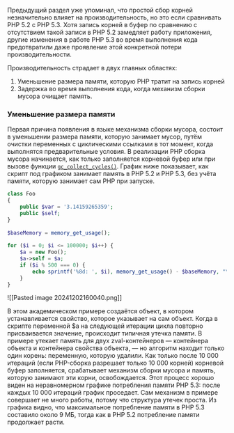 Предыдущий раздел уже упоминал, что простой сбор корней незначительно влияет на производительность, но это если сравнивать PHP 5.2 с PHP 5.3. Хотя запись корней в буфер по сравнению с отсутствием такой записи в PHP 5.2 замедляет работу приложения, другие изменения в работе PHP 5.3 во время выполнения кода предотвратили даже проявление этой конкретной потери производительности.

Производительность страдает в двух главных областях:
1. Уменьшение размера памяти, которую PHP тратит на запись корней
2. Задержка во время выполнения кода, когда механизм сборки мусора очищает память.

### Уменьшение размера памяти

Первая причина появления в языке механизма сборки мусора, состоит в уменьшении размера памяти, которую занимает мусор, путём очистки переменных с циклическими ссылками в тот момент, когда выполнятся предварительные условия. В реализации PHP сборка мусора начинается, как только заполняется корневой буфер или при вызове функции [`gc_collect_cycles()`](https://www.php.net/manual/ru/function.gc-collect-cycles.php). График ниже показывает, как скрипт под графиком занимает память в PHP 5.2 и PHP 5.3, без учёта памяти, которую занимает сам PHP при запуске.

```php
class Foo  
{  
	public $var = '3.14159265359';  
	public $self;  
}  
  
$baseMemory = memory_get_usage();  
  
for ($i = 0; $i <= 100000; $i++) {  
	$a = new Foo();  
	$a->self = $a;  
	if ($i % 500 === 0) {  
		echo sprintf('%8d: ', $i), memory_get_usage() - $baseMemory, "\n";  
	}  
}
```

![[Pasted image 20241202160040.png]]

В этом академическом примере создаётся объект, в котором устанавливается свойство, которое указывает на сам объект. Когда в скрипте переменной $a на следующей итерации цикла повторно присваивается значение, происходит типичная утечка памяти. В примере утекает память для двух zval-контейнеров — контейнера объекта и контейнера свойства объекта, — но алгоритм находит только один корень: переменную, которую удалили. Как только после 10 000 итераций (если PHP-сборка разрешает только 10 000 корней) корневой буфер заполняется, срабатывает механизм сборки мусора и память, которую занимают эти корни, освобождается. Этот процесс хорошо виден на неравномерном графике потребления памяти PHP 5.3: после каждых 10 000 итераций график проседает. Сам механизм в примере совершает не много работы, потому что структура утечек проста. Из графика видно, что максимальное потребление памяти в PHP 5.3 составило около 9 МБ, тогда как в PHP 5.2 потребление памяти продолжает расти.